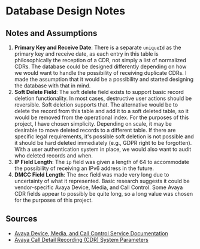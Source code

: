 # Database Design Notes

## Notes and Assumptions

1. **Primary Key and Receive Date**: There is a separate `uniqueId` as the primary key and receive date, as each entry in this table is philosophically the reception of a CDR, not simply a list of normalized CDRs. The database could be designed differently depending on how we would want to handle the possibility of receiving duplicate CDRs. I made the assumption that it would be a possibility and started designing the database with that in mind.
2. **Soft Delete Field**: The soft delete field exists to support basic record deletion functionality. In most cases, destructive user actions should be reversible. Soft deletion supports that. The alternative would be to delete the record from this table and add it to a soft deleted table, so it would be removed from the operational index. For the purposes of this project, I have chosen simplicity. Depending on scale, it may be desirable to move deleted records to a different table. If there are specific legal requirements, it's possible soft deletion is not possible and it should be hard deleted immediately (e.g., GDPR right to be forgotten). With a user authentication system in place, we would also want to audit who deleted records and when.
3. **IP Field Length**: The `ip` field was given a length of 64 to accommodate the possibility of receiving an IPv6 address in the future.
4. **DMCC Field Length**: The `dmcc` field was made very long due to uncertainty of what it represented. Basic research suggests it could be vendor-specific Avaya Device, Media, and Call Control. Some Avaya CDR fields appear to possibly be quite long, so a long value was chosen for the purposes of this project.

## Sources

- [Avaya Device, Media, and Call Control Service Documentation](https://documentation.avaya.com/bundle/AdministeringApplicationEnablementServicesForAvayaContactCenterExtendedCapacity_r102/page/Device_Media_and_Call_Control_service.html)
- [Avaya Call Detail Recording (CDR) System Parameters](https://documentation.avaya.com/bundle/CMScreenReference_R10.1/page/system_parameters_cdr.html)
